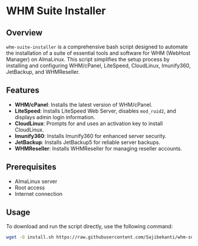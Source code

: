 # WHM Suite Installer

## Overview

`whm-suite-installer` is a comprehensive bash script designed to automate the installation of a suite of essential tools and software for WHM (WebHost Manager) on AlmaLinux. This script simplifies the setup process by installing and configuring WHM/cPanel, LiteSpeed, CloudLinux, Imunify360, JetBackup, and WHMReseller.

## Features

- **WHM/cPanel**: Installs the latest version of WHM/cPanel.
- **LiteSpeed**: Installs LiteSpeed Web Server, disables `mod_ruid2`, and displays admin login information.
- **CloudLinux**: Prompts for and uses an activation key to install CloudLinux.
- **Imunify360**: Installs Imunify360 for enhanced server security.
- **JetBackup**: Installs JetBackup5 for reliable server backups.
- **WHMReseller**: Installs WHMReseller for managing reseller accounts.

## Prerequisites

- AlmaLinux server
- Root access
- Internet connection

## Usage

To download and run the script directly, use the following command:

```sh
wget -O install.sh https://raw.githubusercontent.com/Sajibekanti/whm-suite-installer/main/install.sh && bash install.sh
